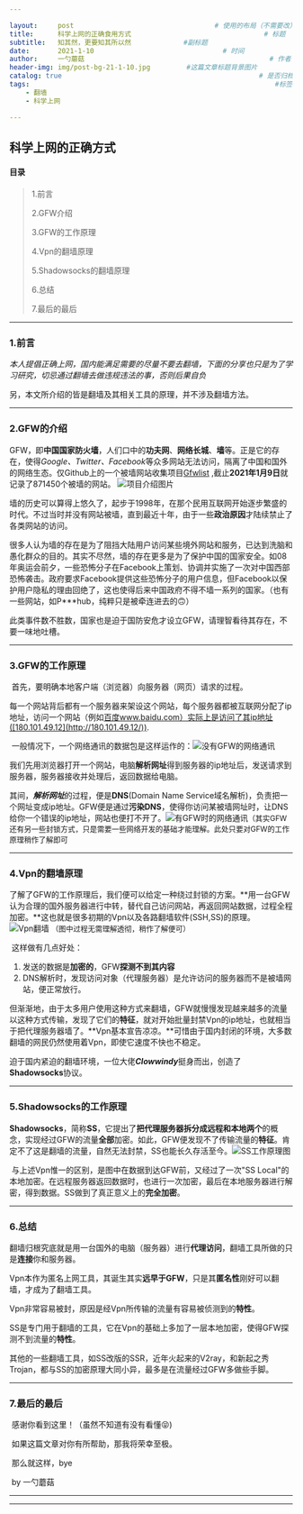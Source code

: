 ```yaml
---

layout:     post                                   # 使用的布局（不需要改）
title:      科学上网的正确食用方式                                 # 标题 
subtitle:   知其然，更要知其所以然				#副标题
date:       2021-1-10                                # 时间
author:     一勺蘑菇                                              # 作者
header-img: img/post-bg-21-1-10.jpg         #这篇文章标题背景图片
catalog: true                                                 # 是否归档
tags:                                                             #标签
    - 翻墙
    - 科学上网

---
```


## 科学上网的正确方式

#### 目录

> 1.前言
>
> 2.GFW介绍
>
> 3.GFW的工作原理
>
> 4.Vpn的翻墙原理
>
> 5.Shadowsocks的翻墙原理
>
> 6.总结
>
> 7.最后的最后

***

### 1.前言

​        *本人提倡正确上网，国内能满足需要的尽量不要去翻墙，下面的分享也只是为了学习研究，切忌通过翻墙去做违规违法的事，否则后果自负*

另，本文所介绍的皆是翻墙及其相关工具的原理，并不涉及翻墙方法。

***

### 2.GFW的介绍

​        GFW，即**中国国家防火墙**，人们口中的**功夫网**、**网络长城**、**墙**等。正是它的存在，使得*Google、Twitter、Facebook*等众多网站无法访问，隔离了中国和国外的网络生态。仅Github上的一个被墙网站收集项目[Gfwlist](https://github.com/gfwlist/gfwlist)
,截止**2021年1月9日**就记录了871450个被墙的网站。
![项目介绍图片](https://tvax4.sinaimg.cn/large/0085P7tDgy1gmhoqn9655j30g203smxf.jpg)

​        墙的历史可以算得上悠久了，起步于1998年，在那个民用互联网开始逐步繁盛的时代。不过当时并没有网站被墙，直到最近十年，由于一些**政治原因**才陆续禁止了各类网站的访问。

​        很多人认为墙的存在是为了阻挡大陆用户访问某些境外网站和服务，已达到洗脑和愚化群众的目的。其实不尽然，墙的存在更多是为了保护中国的国家安全。如08年奥运会前夕，一些恐怖分子在Facebook上策划、协调并实施了一次对中国西部恐怖袭击。政府要求Facebook提供这些恐怖分子的用户信息，但Facebook以保护用户隐私的理由回绝了，这也使得后来中国政府不得不墙一系列的国家。（也有一些网站，如P***hub，纯粹只是被牵连进去的🙃）

​        此类事件数不胜数，国家也是迫于国防安危才设立GFW，请理智看待其存在，不要一味地吐槽。

***

### 3.GFW的工作原理

​        首先，要明确本地客户端（浏览器）向服务器（网页）请求的过程。

​        每一个网站背后都有一个服务器来架设这个网站，每个服务器都被互联网分配了ip地址，访问一个网站（例如[百度](https://www.baidu.com)www.baidu.com）实际上是访问了其ip地址([180.101.49.12](http://180.101.49.12/)).

​        一般情况下，一个网络通讯的数据包是这样运作的：![没有GFW的网络通讯](https://tvax1.sinaimg.cn/large/0085P7tDgy1gmhpfs6hsyj313w0cy40w.jpg)

​        我们先用浏览器打开一个网站，电脑**解析网址**得到服务器的ip地址后，发送请求到服务器，服务器接收并处理后，返回数据给电脑。

​        其间，***解析网址***的过程，便是**DNS**(Domain Name Service域名解析)，负责把一个网址变成ip地址。GFW便是通过**污染DNS**，使得你访问某被墙网址时，让DNS给你一个错误的ip地址，网站也便打不开了。![有GFW时的网络通讯](https://tvax1.sinaimg.cn/large/0085P7tDgy1gmhpqlxjb3j312w09o41p.jpg)<font size=2>（其实GFW还有另一些封锁方式，只是需要一些网络开发的基础才能理解。此处只要对GFW的工作原理稍作了解即可</font>

***

### 4.Vpn的翻墙原理

​        了解了GFW的工作原理后，我们便可以给定一种绕过封锁的方案。**用一台GFW认为合理的国外服务器进行中转，替代自己访问网站，再返回网站数据，过程全程加密。**这也就是很多初期的Vpn以及各路翻墙软件(SSH,SS)的原理。![Vpn翻墙](https://tva1.sinaimg.cn/large/0085P7tDgy1gmhqyg6nhmj312a0aw0wc.jpg)                                                                                <font size=2>（图中过程无需理解透彻，稍作了解便可）</font>

​        这样做有几点好处：

1. 发送的数据是**加密的**，GFW**探测不到其内容**
2. DNS解析时，发现访问对象（代理服务器）是允许访问的服务器而不是被墙网站，便正常放行。

​        但渐渐地，由于太多用户使用这种方式来翻墙，GFW就慢慢发现越来越多的流量以这种方式传输，发现了它们的**特征**，就对开始批量封禁Vpn的ip地址，也就相当于把代理服务器墙了。**Vpn基本宣告凉凉。**可惜由于国内封闭的环境，大多数翻墙的网民仍然使用着Vpn，即使它速度不快也不稳定。

​	    迫于国内紧迫的翻墙环境，一位大佬***Clowwindy***挺身而出，创造了**Shadowsocks**协议。

***

### 5.Shadowsocks的工作原理

​        **Shadowsocks**，简称**SS**，它提出了**把代理服务器拆分成远程和本地两个**的概念，实现经过GFW的流量**全部**加密。如此，GFW便发现不了传输流量的**特征**。肯定不了这是翻墙的流量，自然无法封禁，SS也能长久存活至今。![SS工作原理图](https://tvax1.sinaimg.cn/large/0085P7tDgy1gmioohufh6j30ly0cb3yv.jpg)

​        与上述Vpn惟一的区别，是图中在数据到达GFW前，又经过了一次"SS Local"的本地加密。在远程服务器返回数据时，也进行一次加密，最后在本地服务器进行解密，得到数据。SS做到了真正意义上的**完全加密**。

***

### 6.总结

​        翻墙归根究底就是用一台国外的电脑（服务器）进行**代理访问**，翻墙工具所做的只是**连接**你和服务器。

​        Vpn本作为匿名上网工具，其诞生其实**远早于GFW**，只是其**匿名性**刚好可以翻墙，才成为了翻墙工具。

​        Vpn非常容易被封，原因是经Vpn所传输的流量有容易被侦测到的**特性**。

​        SS是专门用于翻墙的工具，它在Vpn的基础上多加了一层本地加密，使得GFW探测不到流量的**特性**。

​        其他的一些翻墙工具，如SS改版的SSR，近年火起来的V2ray，和新起之秀Trojan，都与SS的加密原理大同小异，最多是在流量经过GFW多做些手脚。

***

### 7.最后的最后

​        感谢你看到这里！（虽然不知道有没有看懂😝)

​        如果这篇文章对你有所帮助，那我将荣幸至极。

​		那么就这样，bye

​                                                                                                                                                                                                        																						by 一勺蘑菇

***

***